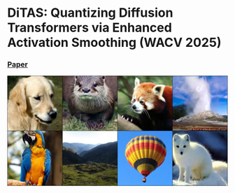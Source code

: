 # DiTAS: Quantizing Diffusion Transformers via Enhanced Activation Smoothing (WACV 2025)
### [Paper](https://arxiv.org/abs/2409.07756)
![DiTAS samples](sample.png)
